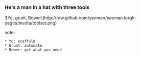 ### He's a man in a hat with three tools

<div class="fragment"> ![Yo, grunt, Bower](http://raw.github.com/yeoman/yeoman.io/gh-pages/media/toolset.png) </div>

note:

    * Yo: scaffold
    * Grunt: automate
    * Bower: get what you need